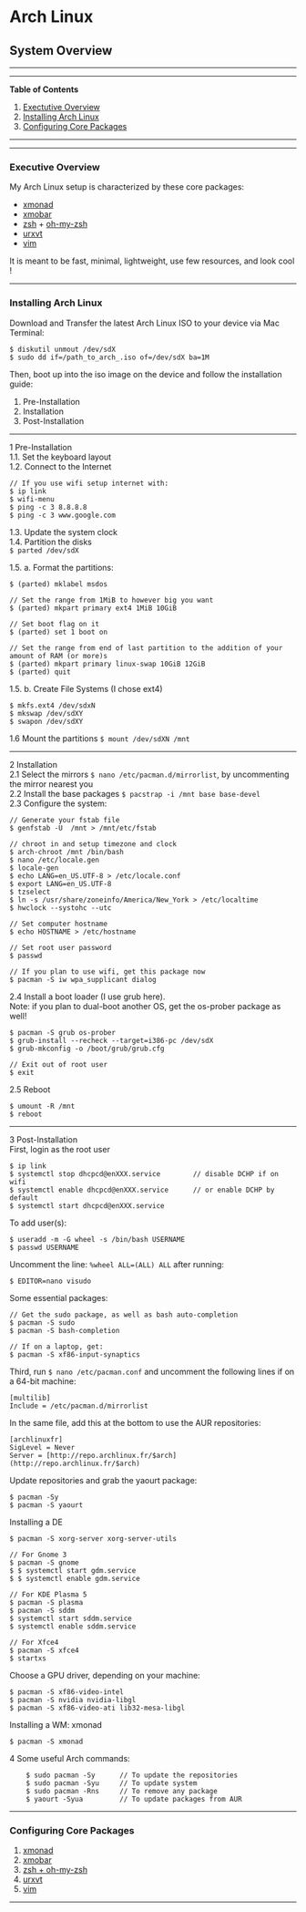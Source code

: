 # Arch Linux
## System Overview

---
---
**Table of Contents**  

1. [Exectutive Overview](#1)
2. [Installing Arch Linux](#2)
3. [Configuring Core Packages](#3)
  
---
---

### <a name="1"></a>Executive Overview

My Arch Linux setup is characterized by these core packages:
* [xmonad](http://xmonad.org/)
* [xmobar](http://projects.haskell.org/xmobar/)
* [zsh](http://www.zsh.org/) + [oh-my-zsh](http://ohmyz.sh/)
* [urxvt](http://software.schmorp.de/pkg/rxvt-unicode.html)
* [vim](http://www.vim.org/)  
  
It is meant to be fast, minimal, lightweight, use few resources, and look cool ! 

---
### <a name="2"></a>Installing Arch Linux

Download and Transfer the latest Arch Linux ISO to your device via Mac Terminal:  
```
$ diskutil unmout /dev/sdX  
$ sudo dd if=/path_to_arch_.iso of=/dev/sdX ba=1M
```
Then, boot up into the iso image on the device and follow the installation guide:
  
1. Pre-Installation
2. Installation
3. Post-Installation

---
  
1 Pre-Installation  
1.1. Set the keyboard layout  
1.2. Connect to the Internet  
```
// If you use wifi setup internet with:
$ ip link  
$ wifi-menu   
$ ping -c 3 8.8.8.8  
$ ping -c 3 www.google.com
```

1.3. Update the system clock  
1.4. Partition the disks  
```$ parted /dev/sdX```

1.5. a. Format the partitions:  
```
$ (parted) mklabel msdos

// Set the range from 1MiB to however big you want
$ (parted) mkpart primary ext4 1MiB 10GiB  

// Set boot flag on it
$ (parted) set 1 boot on

// Set the range from end of last partition to the addition of your amount of RAM (or more)s  
$ (parted) mkpart primary linux-swap 10GiB 12GiB  
$ (parted) quit
```

1.5. b. Create File Systems (I chose ext4)  
```
$ mkfs.ext4 /dev/sdxN
$ mkswap /dev/sdXY
$ swapon /dev/sdXY
```

1.6 Mount the partitions
```$ mount /dev/sdXN /mnt``` 

---

2 Installation  
2.1 Select the mirrors
```$ nano /etc/pacman.d/mirrorlist```, by uncommenting the mirror nearest you  
2.2 Install the base packages
```$ pacstrap -i /mnt base base-devel```  
2.3 Configure the system:
```
// Generate your fstab file
$ genfstab -U  /mnt > /mnt/etc/fstab

// chroot in and setup timezone and clock
$ arch-chroot /mnt /bin/bash
$ nano /etc/locale.gen
$ locale-gen
$ echo LANG=en_US.UTF-8 > /etc/locale.conf
$ export LANG=en_US.UTF-8
$ tzselect
$ ln -s /usr/share/zoneinfo/America/New_York > /etc/localtime
$ hwclock --systohc --utc

// Set computer hostname
$ echo HOSTNAME > /etc/hostname

// Set root user password
$ passwd

// If you plan to use wifi, get this package now
$ pacman -S iw wpa_supplicant dialog
```

2.4 Install a boot loader (I use grub here).  
Note: if you plan to dual-boot another OS, get the os-prober package as well!
```         
$ pacman -S grub os-prober
$ grub-install --recheck --target=i386-pc /dev/sdX
$ grub-mkconfig -o /boot/grub/grub.cfg

// Exit out of root user
$ exit
```

2.5 Reboot
```
$ umount -R /mnt
$ reboot  
```

---

3 Post-Installation  
First, login as the root user
```
$ ip link
$ systemctl stop dhcpcd@enXXX.service        // disable DCHP if on wifi
$ systemctl enable dhcpcd@enXXX.service      // or enable DCHP by default
$ systemctl start dhcpcd@enXXX.service
```

To add user(s):
```
$ useradd -m -G wheel -s /bin/bash USERNAME
$ passwd USERNAME
```

Uncomment the line: `%wheel ALL=(ALL) ALL` after running:
```
$ EDITOR=nano visudo            
```

Some essential packages:
```
// Get the sudo package, as well as bash auto-completion
$ pacman -S sudo
$ pacman -S bash-completion

// If on a laptop, get:
$ pacman -S xf86-input-synaptics
```

Third, run `$ nano /etc/pacman.conf` and uncomment the following lines if on a 64-bit machine:
```
[multilib]
Include = /etc/pacman.d/mirrorlist  
```

In the same file, add this at the bottom to use the AUR repositories:
```
[archlinuxfr]
SigLevel = Never
Server = [http://repo.archlinux.fr/$arch](http://repo.archlinux.fr/$arch)
```

Update repositories and grab the yaourt package: 
```
$ pacman -Sy
$ pacman -S yaourt
```
   
Installing a DE
```
$ pacman -S xorg-server xorg-server-utils

// For Gnome 3
$ pacman -S gnome
$ $ systemctl start gdm.service
$ $ systemctl enable gdm.service

// For KDE Plasma 5
$ pacman -S plasma
$ pacman -S sddm
$ systemctl start sddm.service
$ systemctl enable sddm.service

// For Xfce4
$ pacman -S xfce4
$ startxs
```

Choose a GPU driver, depending on your machine:
```
$ pacman -S xf86-video-intel
$ pacman -S nvidia nvidia-libgl
$ pacman -S xf86-video-ati lib32-mesa-libgl
```

Installing a WM: xmonad
```
$ pacman -S xmonad
```

4 Some useful Arch commands:

        $ sudo pacman -Sy      // To update the repositories
        $ sudo pacman -Syu     // To update system
        $ sudo pacman -Rns     // To remove any package
        $ yaourt -Syua         // To update packages from AUR

---

### <a name="3"></a>Configuring Core Packages

1. [xmonad]()
2. [xmobar]()
3. [zsh + oh-my-zsh]()
4. [urxvt]()
5. [vim]()
  
---

